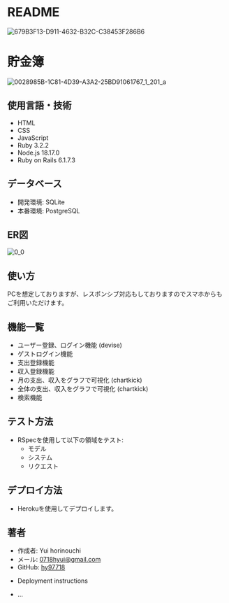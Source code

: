# README

![679B3F13-D911-4632-B32C-C38453F286B6](https://github.com/hy97718/portfolio/assets/128445339/0f8f9132-101c-4795-8ac9-df19a586f9ff)


# 貯金簿

![0028985B-1C81-4D39-A3A2-25BD91061767_1_201_a](https://github.com/hy97718/portfolio/assets/128445339/30dfe025-09e4-4b9e-a63c-2b99d885409f)

## 使用言語・技術

- HTML
- CSS
- JavaScript
- Ruby 3.2.2
- Node.js 18.17.0
- Ruby on Rails 6.1.7.3

## データベース

- 開発環境: SQLite
- 本番環境: PostgreSQL

## ER図
![0_0](https://github.com/hy97718/portfolio/assets/128445339/26c99254-ac75-4438-9b63-5cb09b99c7b0)

## 使い方

PCを想定しておりますが、レスポンシブ対応もしておりますのでスマホからもご利用いただけます。

## 機能一覧

- ユーザー登録、ログイン機能 (devise)
- ゲストログイン機能
- 支出登録機能
- 収入登録機能
- 月の支出、収入をグラフで可視化 (chartkick)
- 全体の支出、収入をグラフで可視化 (chartkick)
- 検索機能

## テスト方法

- RSpecを使用して以下の領域をテスト:
  - モデル
  - システム
  - リクエスト

## デプロイ方法

- Herokuを使用してデプロイします。

## 著者

- 作成者: Yui horinouchi
- メール: 0718hyui@gmail.com
- GitHub: [hy97718](https://github.com/hy97718/portfolio)

* Deployment instructions

* ...
